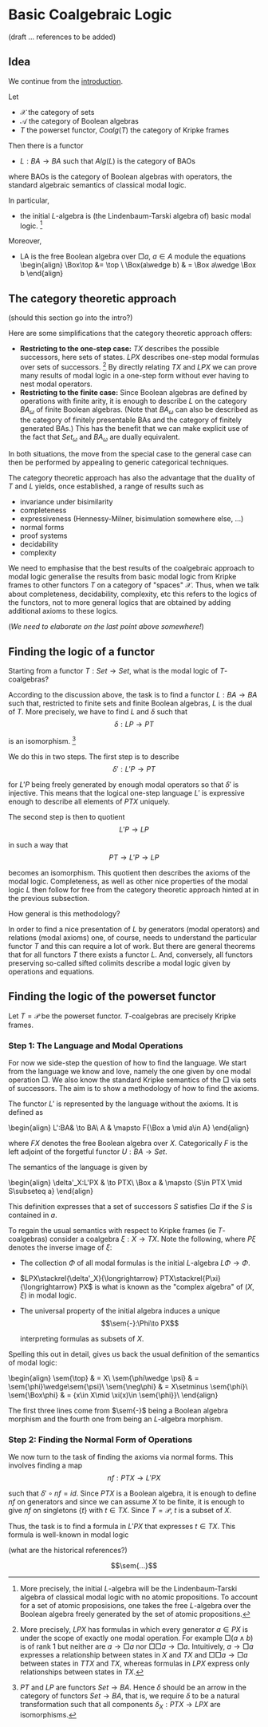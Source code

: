 $\newcommand{\sem}[1]{\mathopen{[\![} #1 \mathclose{]\!]}}$

# Basic Coalgebraic Logic

(draft ... references to be added)

## Idea

We continue from the [introduction](https://hackmd.io/@alexhkurz/r1t-Y6f8L).

Let 

- $\mathcal X$ the category of sets
- $\mathcal A$ the category of Boolean algebras
- $T$ the powerset functor, $Coalg(T)$ the category of Kripke frames

Then there is a functor
- $L:BA\to BA$ such that $Alg(L)$ is the category of BAOs

where BAOs is the category of Boolean algebras with operators, the standard algebraic semantics of classical modal logic. 

In particular, 
- the initial $L$-algebra is (the Lindenbaum-Tarski algebra of) basic modal logic. [^freeLalgebra]

Moreover, 
- LA is the free Boolean algebra over $\Box a$, $a\in A$ module the equations
\begin{align}
\Box\top &= \top \\
\Box(a\wedge b) & = \Box a\wedge \Box b
\end{align}

## The category theoretic approach

(should this section go into the intro?)

Here are some simplifications that the category theoretic approach offers:

- **Restricting to the one-step case:** $TX$ describes the possible successors, here sets of states. $LPX$ describes one-step modal formulas over sets of successors. [^rank-one] By directly relating $TX$ and $LPX$ we can prove many results of modal logic in a one-step form without ever having to nest modal operators. 
- **Restricting to the finite case:** Since Boolean algebras are defined by operations with finite arity, it is enough to describe $L$ on the category $BA_\omega$ of finite Boolean algebras. (Note that $BA_\omega$ can also be described as the category of finitely presentable BAs and the category of finitely generated BAs.) This has the benefit that we can make explicit use of the fact that $Set_\omega$ and $BA_\omega$ are dually equivalent. 

In both situations, the move from the special case to the general case can then be performed by appealing to generic categorical techniques.

The category theoretic approach has also the advantage that the duality of $T$ and $L$ yields, once established, a range of results such as

- invariance under bisimilarity
- completeness
- expressiveness (Hennessy-Milner, bisimulation somewhere else, ...)
- normal forms
- proof systems
- decidability
- complexity

We need to emphasise that the best results of the coalgebraic approach to modal logic generalise the results from basic modal logic from Kripke frames to other functors $T$ on a category of "spaces" $\mathcal X$. Thus, when we talk about completeness, decidability, complexity, etc this refers to the logics of the functors, not to more general logics that are obtained by adding additional axioms to these logics. 

(*We need to elaborate on the last point above somewhere!*)

## Finding the logic of a functor

Starting from a functor $T:Set\to Set$, what is the modal logic of $T$-coalgebras?

According to the discussion above, the task is to find a functor $L:BA\to BA$ such that, restricted to finite sets and finite Boolean algebras, $L$ is the dual of $T$. More precisely, we have to find $L$ and $\delta$ such that
$$\delta:LP\to PT$$

is an isomorphism. [^natural-isomorphism]

We do this in two steps. The first step is to describe
$$\delta':L'P\to PT$$

for $L'P$ being freely generated by enough modal operators so that $\delta'$ is injective. This means that the logical one-step language $L'$ is expressive enough to describe all elements of $PTX$ uniquely.

The second step is then to quotient
$$ L'P\to LP$$

in such a way that 
$$PT\to L'P\to LP$$

becomes an isomorphism. This quotient then describes the axioms of the modal logic. Completeness, as well as other nice properties of the modal logic $L$ then follow for free from the category theoretic approach hinted at in the previous subsection.

How general is this methodology?

In order to find a nice presentation of $L$ by generators (modal operators) and relations (modal axioms) one, of course, needs to understand the particular functor $T$ and this can require a lot of work. But there are general theorems that for all functors $T$ there exists a functor $L$. And, conversely, all functors preserving so-called sifted colimits describe a modal logic given by operations and equations.

## Finding the logic of the powerset functor

Let $T=\mathcal P$ be the powerset functor. $T$-coalgebras are precisely Kripke frames. 

### Step 1: The Language and Modal Operations

For now we side-step the question of how to find the language. We start from the language we know and love, namely the one given by one modal operation $\Box$. We also know the standard Kripke semantics of the $\Box$ via sets of successors. The aim is to show a methodology of how to find the axioms. 


The functor $L'$ is represented by the language without the axioms. It is defined as 

\begin{align}
L':BA& \to BA\\
 A & \mapsto F\{\Box a \mid a\in A\}
\end{align}

where $FX$ denotes the free Boolean algebra over $X$. Categorically $F$ is the left adjoint of the forgetful functor $U:BA\to Set$. 

The semantics of the language is given by

\begin{align}
\delta'_X:L'PX & \to PTX\\
           \Box a & \mapsto \{S\in PTX \mid S\subseteq a\}
\end{align}

This definition expresses that a set of successors $S$ satisfies $\Box a$ if the $S$ is contained in $a$. 

To regain the usual semantics with respect to Kripke frames (ie $T$-coalgebras) consider a coalgebra $\xi:X\to TX$. Note the following, where $P\xi$ denotes the inverse image of $\xi$:

- The collection $\Phi$ of all modal formulas is the initial $L$-algebra $L\Phi\to\Phi$.
- $LPX\stackrel{\delta'_X}{\longrightarrow} PTX\stackrel{P\xi}{\longrightarrow} PX$ is what is known as the "complex algebra" of $(X,\xi)$ in modal logic.
- The universal property of the initial algebra induces a unique 
$$\sem{-}:\Phi\to PX$$

  interpreting formulas as subsets of $X$.

Spelling this out in detail, gives us back the usual definition of the semantics of modal logic:

\begin{align}
\sem{\top} & = X\\
\sem{\phi\wedge \psi} & = \sem{\phi}\wedge\sem{\psi}\\
\sem{\neg\phi} & = X\setminus \sem{\phi}\\
\sem{\Box\phi} & = \{x\in X\mid \xi(x)\in \sem{\phi}\}\\
\end{align}

The first three lines come from $\sem{-}$ being a Boolean algebra morphism and the fourth one from being an $L$-algebra morphism.

### Step 2: Finding the Normal Form of Operations

We now turn to the task of finding the axioms via normal forms. This involves finding a map 
$$ nf: PTX\to L'PX$$

such that $\delta'\circ nf = id$. Since $PTX$ is a Boolean algebra, it is enough to define $nf$ on generators and since we can assume $X$ to be finite, it is enough to give $nf$ on singletons $\{t\}$ with $t\in TX$. Since $T=\mathcal P$, $t$ is a subset of $X$. 

Thus, the task is to find a formula in $L'PX$ that expresses $t\in TX$. This formula is well-known in modal logic 

(what are the historical references?)

$$\sem{...}$$


[^freeLalgebra]: More precisely, the initial $L$-algebra will be the Lindenbaum-Tarski algebra of classical modal logic with no atomic propositions. To account for a set of atomic proposisions, one takes the free $L$-algebra over the Boolean algebra freely generated by the set of atomic propositions.

[^rank-one]: More precisely, $LPX$ has formulas in which every generator $a\in PX$ is under the scope of exactly one modal operation. For example $\Box(a\wedge b)$ is of rank 1 but neither are $a\to \Box a$ nor $\Box\Box a\to \Box a$. Intuitively, $a\to \Box a$ expresses a relationship between states in $X$ and $TX$ and $\Box\Box a\to \Box a$ between states in $TTX$ and $TX$, whereas formulas in $LPX$ express only relationships between states in $TX$.

[^natural-isomorphism]: $PT$ and $LP$ are functors $Set\to BA$. Hence $\delta$ should be an arrow in the category of functors $Set\to BA$, that is, we require $\delta$ to be a natural transformation such that all components $\delta_X:PTX\to LPX$ are isomorphisms.

